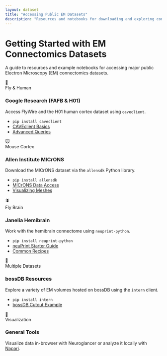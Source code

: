 ```yaml
---
layout: dataset
title: "Accessing Public EM Datasets"
description: "Resources and notebooks for downloading and exploring connectomics data."
---
```


<div class="main-content">

# Getting Started with EM Connectomics Datasets

A guide to resources and example notebooks for accessing major public Electron Microscopy (EM) connectomics datasets.

<div class="grid-md mt-2 mb-2">
  <div class="dataset-card">
    <div class="dataset-header">
      <div class="dataset-icon">🧠</div>
      <div class="dataset-meta">
        <span class="dataset-type">Fly &amp; Human</span>
      </div>
    </div>
    <h3>Google Research (FAFB &amp; H01)</h3>
    <p>Access FlyWire and the H01 human cortex dataset using <code>caveclient</code>.</p>
    <ul class="dataset-facts">
      <li><code>pip install caveclient</code></li>
      <li><a href="https://colab.research.google.com/github/seung-lab/PyChunkedGraph/blob/master/notebooks/Introduction%20to%20CAVE.ipynb" target="_blank">CAVEclient Basics</a></li>
      <li><a href="https://colab.research.google.com/github/seung-lab/PyChunkedGraph/blob/master/notebooks/Queries.ipynb" target="_blank">Advanced Queries</a></li>
    </ul>
  </div>

  <div class="dataset-card">
    <div class="dataset-header">
      <div class="dataset-icon">🐭</div>
      <div class="dataset-meta">
        <span class="dataset-type">Mouse Cortex</span>
      </div>
    </div>
    <h3>Allen Institute MICrONS</h3>
    <p>Download the MICrONS dataset via the <code>allensdk</code> Python library.</p>
    <ul class="dataset-facts">
      <li><code>pip install allensdk</code></li>
      <li><a href="https://github.com/AllenInstitute/MicronsBinder/blob/main/notebooks/intro_to_microns_data.ipynb" target="_blank">MICrONS Data Access</a></li>
      <li><a href="https://github.com/AllenInstitute/MicronsBinder/blob/main/notebooks/meshing.ipynb" target="_blank">Visualizing Meshes</a></li>
    </ul>
  </div>

  <div class="dataset-card">
    <div class="dataset-header">
      <div class="dataset-icon">🪰</div>
      <div class="dataset-meta">
        <span class="dataset-type">Fly Brain</span>
      </div>
    </div>
    <h3>Janelia Hemibrain</h3>
    <p>Work with the hemibrain connectome using <code>neuprint-python</code>.</p>
    <ul class="dataset-facts">
      <li><code>pip install neuprint-python</code></li>
      <li><a href="https://github.com/connectome-neuprint/neuprint-python/blob/master/notebooks/Neuprint_Tutorial.ipynb" target="_blank">neuPrint Starter Guide</a></li>
      <li><a href="https://github.com/connectome-neuprint/neuprint-python/blob/master/notebooks/Neuprint_Recipes.ipynb" target="_blank">Common Recipes</a></li>
    </ul>
  </div>

  <div class="dataset-card">
    <div class="dataset-header">
      <div class="dataset-icon">💾</div>
      <div class="dataset-meta">
        <span class="dataset-type">Multiple Datasets</span>
      </div>
    </div>
    <h3>bossDB Resources</h3>
    <p>Explore a variety of EM volumes hosted on bossDB using the <code>intern</code> client.</p>
    <ul class="dataset-facts">
      <li><code>pip install intern</code></li>
      <li><a href="https://github.com/jhuapl-boss/intern/blob/master/notebooks/Boss_cutout_example.ipynb" target="_blank">bossDB Cutout Example</a></li>
    </ul>
  </div>

  <div class="dataset-card">
    <div class="dataset-header">
      <div class="dataset-icon">🚀</div>
      <div class="dataset-meta">
        <span class="dataset-type">Visualization</span>
      </div>
    </div>
    <h3>General Tools</h3>
    <p>Visualize data in-browser with Neuroglancer or analyze it locally with <a href="https://napari.org/" target="_blank">Napari</a>.</p>
  </div>
</div>

</div>
